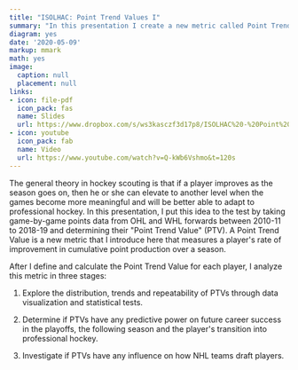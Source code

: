 ```yaml
---
title: "ISOLHAC: Point Trend Values I"
summary: "In this presentation I create a new metric called Point Trend Values to quantify trends in a player's cumulative point production and explore the predictive power of this metric on OHL and WHL forwards."
diagram: yes
date: '2020-05-09'
markup: mmark
math: yes
image:
  caption: null
  placement: null
links:
- icon: file-pdf
  icon_pack: fas
  name: Slides
  url: https://www.dropbox.com/s/ws3kasczf3d17p8/ISOLHAC%20-%20Point%20Trend%20Values.pdf?dl=0
- icon: youtube
  icon_pack: fab
  name: Video
  url: https://www.youtube.com/watch?v=Q-kWb6Vshmo&t=120s
---
```


The general theory in hockey scouting is that if a player improves as the season goes on, then he or she can elevate to another level when the games become more meaningful and will be better able to adapt to professional hockey. In this presentation, I put this idea to the test by taking game-by-game points data from OHL and WHL forwards between 2010-11 to 2018-19 and determining their "Point Trend Value" (PTV). A Point Trend Value is a new metric that I introduce here that measures a player's rate of improvement in cumulative point production over a season. 

After I define and calculate the Point Trend Value for each player, I analyze this metric in three stages:

1. Explore the distribution, trends and repeatability of PTVs through data visualization and statistical tests.

2. Determine if PTVs have any predictive power on future career success in the playoffs, the following season and the player's transition into professional hockey.

3. Investigate if PTVs have any influence on how NHL teams draft players.



